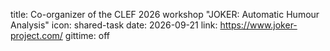 title: Co-organizer of the CLEF 2026 workshop "JOKER: Automatic Humour Analysis"
icon: shared-task
date: 2026-09-21
link: https://www.joker-project.com/
gittime: off
